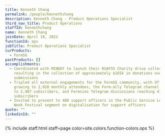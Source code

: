 ```yaml
---
title: Kenneth Chang
permalink: /people/kennethchang
description: Kenneth Chang - Product Operations Specialist
third_nav_title: Product Operations
staffId: kennethchang
name: Kenneth Chang
joinDate: April 18, 2022
functionId: ops
jobTitle: Product Operations Specialist
curProducts:
  - FormSG
pastProducts: []
accomplishments:
  - Coordinated with MINDEF to launch their RSAF55 Charity drive collections,
    resulting in the collection of approximately $165k in donations over 2.5k
    submissions
  - Tripled all external engagements for the FormSG community, with Office Hours
    growing to 2,028 monthly attendees, the Form-ally Telegram channel expanding
    to 2,987 subscribers, and Formsies Telegram discussions reaching 472
    subscribers
  - Invited to present to 400 support officers in the Public Service Learning
    Week Festival segment on digitalisation for support officers
quote: ""
linkedinId: ""
---
```


{% include staff.html staff=page color=site.colors.function-colors.ops %}
